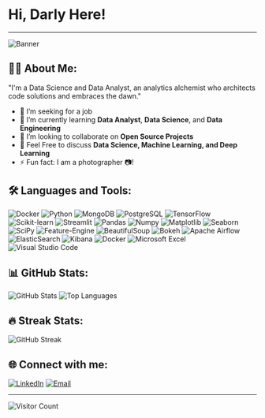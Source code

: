 <h1 align="left">Hi, Darly Here!</h1>

---

<img src="https://github.com/DarlyP/README.md/blob/main/snapedit_1715371703612.jpeg" alt="Banner">

<h2 align="left">👨‍💻 About Me:</h2>

<p>"I'm a Data Science and Data Analyst, an analytics alchemist who architects code solutions and embraces the dawn."</p>

<ul>
    <li>🔭 I’m seeking for a job</li>
    <li>🌱 I’m currently learning <b>Data Analyst</b>, <b>Data Science</b>, and <b>Data Engineering</b></li>
    <li>👯 I’m looking to collaborate on <b>Open Source Projects</b></li>
    <li>💬 Feel Free to discuss <b>Data Science, Machine Learning, and Deep Learning</b></li>
    <li>⚡ Fun fact: I am a photographer 📷!</li>
</ul>

<h2 align="left">🛠 Languages and Tools:</h2>

<p align="left">
<img src="https://img.shields.io/badge/Docker-2496ED?style=for-the-badge&logo=docker&logoColor=white" alt="Docker" />
<img src="https://img.shields.io/badge/Python-3776AB?style=for-the-badge&logo=python&logoColor=white" alt="Python" />
<img src="https://img.shields.io/badge/MongoDB-4EA94B?style=for-the-badge&logo=mongodb&logoColor=white" alt="MongoDB" />
<img src="https://img.shields.io/badge/PostgreSQL-336791?style=for-the-badge&logo=postgresql&logoColor=white" alt="PostgreSQL" />
<img src="https://img.shields.io/badge/TensorFlow-FF6F00?style=for-the-badge&logo=tensorflow&logoColor=white" alt="TensorFlow" />
<img src="https://img.shields.io/badge/Scikit%20learn-F7931E?style=for-the-badge&logo=scikit-learn&logoColor=white" alt="Scikit-learn" />
<img src="https://img.shields.io/badge/Streamlit-FF4B4B?style=for-the-badge&logo=streamlit&logoColor=white" alt="Streamlit" />
<img src="https://img.shields.io/badge/Pandas-150458?style=for-the-badge&logo=pandas&logoColor=white" alt="Pandas" />
<img src="https://img.shields.io/badge/Numpy-013243?style=for-the-badge&logo=numpy&logoColor=white" alt="Numpy" />
<img src="https://img.shields.io/badge/Matplotlib-3776AB?style=for-the-badge&logo=matplotlib&logoColor=white" alt="Matplotlib" />
<img src="https://img.shields.io/badge/Seaborn-388E3C?style=for-the-badge&logo=seaborn&logoColor=white" alt="Seaborn" />
<img src="https://img.shields.io/badge/SciPy-8CAAE6?style=for-the-badge&logo=scipy&logoColor=white" alt="SciPy" />
<img src="https://img.shields.io/badge/Feature%20Engine-8303FF?style=for-the-badge&logo=feature-engine&logoColor=white" alt="Feature-Engine" />
<img src="https://img.shields.io/badge/BeautifulSoup-430098?style=for-the-badge&logo=beautifulsoup&logoColor=white" alt="BeautifulSoup" />
<img src="https://img.shields.io/badge/Bokeh-E1477E?style=for-the-badge&logo=bokeh&logoColor=white" alt="Bokeh" />
<img src="https://img.shields.io/badge/Apache%20Airflow-017CEE?style=for-the-badge&logo=apache-airflow&logoColor=white" alt="Apache Airflow" />
<img src="https://img.shields.io/badge/ElasticSearch-005571?style=for-the-badge&logo=elasticsearch&logoColor=white" alt="ElasticSearch" />
<img src="https://img.shields.io/badge/Kibana-005571?style=for-the-badge&logo=kibana&logoColor=white" alt="Kibana" />
<img src="https://img.shields.io/badge/Docker-2496ED?style=for-the-badge&logo=docker&logoColor=white" alt="Docker" />
<img src="https://img.shields.io/badge/Microsoft%20Excel-217346?style=for-the-badge&logo=microsoft-excel&logoColor=white" alt="Microsoft Excel" />
<img src="https://img.shields.io/badge/Visual%20Studio%20Code-007ACC?style=for-the-badge&logo=visual-studio-code&logoColor=white" alt="Visual Studio Code" />

</p>

<h2 align="left">📊 GitHub Stats:</h2>

<p align="left">
    <img src="https://github-readme-stats.vercel.app/api?username=DarlyP&show_icons=true&theme=radical&rank_icon=github" alt="GitHub Stats" />
    <img src="https://github-readme-stats.vercel.app/api/top-langs/?username=DarlyP&layout=compact&theme=radical" alt="Top Languages" />
</p>

<h2 align="left">🔥 Streak Stats:</h2>

<p align="left">
    <img src="https://github-readme-streak-stats.herokuapp.com/?user=DarlyP&theme=radical" alt="GitHub Streak" />
</p>

<h2 align="left">🌐 Connect with me:</h2>

<p align="left">
    <a href="www.linkedin.com/in/darly-purba"><img src="https://img.shields.io/badge/LinkedIn-0077B5?style=for-the-badge&logo=linkedin&logoColor=white" alt="LinkedIn" /></a>
    <a href="mailto:darlyp9991@gmail.com"><img src="https://img.shields.io/badge/Email-D14836?style=for-the-badge&logo=gmail&logoColor=white" alt="Email" /></a>
</p>

---

<img src="https://komarev.com/ghpvc/?username=DarlyP&style=flat-square&color=blue" alt="Visitor Count">
